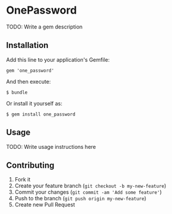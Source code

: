 # OnePassword

TODO: Write a gem description

## Installation

Add this line to your application's Gemfile:

    gem 'one_password'

And then execute:

    $ bundle

Or install it yourself as:

    $ gem install one_password

## Usage

TODO: Write usage instructions here

## Contributing

1. Fork it
2. Create your feature branch (`git checkout -b my-new-feature`)
3. Commit your changes (`git commit -am 'Add some feature'`)
4. Push to the branch (`git push origin my-new-feature`)
5. Create new Pull Request
